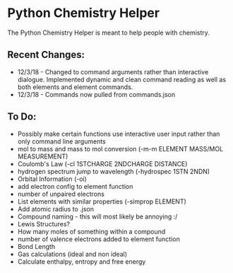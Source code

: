 # Python Chemistry Helper
The Python Chemistry Helper is meant to help people with chemistry.
## Recent Changes:
* 12/3/18 - Changed to command arguments rather than interactive dialogue. Implemented dynamic and clean command reading as well as both elements and element commands.
* 12/3/18 - Commands now pulled from commands.json
## To Do:
* Possibly make certain functions use interactive user input rather than only command line arguments
* mol to mass and mass to mol conversion (-m-m ELEMENT MASS/MOL MEASUREMENT)
* Coulomb's Law (-cl 1STCHARGE 2NDCHARGE DISTANCE)
* hydrogen spectrum jump to wavelength (-hydrospec 1STN 2NDN)
* Orbital Information (-oi)
* add electron config to element function
* number of unpaired electrons
* List elements with similar properties (-simprop ELEMENT)
* Add atomic radius to .json
* Compound naming - this will most likely be annoying :/
* Lewis Structures?
* How many moles of something within a compound
* number of valence electrons added to element function
* Bond Length
* Gas calculations (ideal and non ideal)
* Calculate enthalpy, entropy and free energy